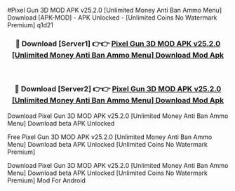 #Pixel Gun 3D MOD APK v25.2.0 [Unlimited Money Anti Ban Ammo Menu] Download [APK-MOD] - APK Unlocked - [Unlimited Coins No Watermark Premium] q1d21



<div align="center">

<h3>🔴 Download [Server1] 👉👉 <a href="https://momento.my/?title=Pixel_Gun_3D_MOD_APK_v25.2.0_[Unlimited_Money_Anti_Ban_Ammo_Menu]_Download">Pixel Gun 3D MOD APK v25.2.0 [Unlimited Money Anti Ban Ammo Menu] Download Mod Apk</a></h3><br>

<h3>🔴 Download [Server2] 👉👉 <a href="https://momento.my/?title=Pixel_Gun_3D_MOD_APK_v25.2.0_[Unlimited_Money_Anti_Ban_Ammo_Menu]_Download">Pixel Gun 3D MOD APK v25.2.0 [Unlimited Money Anti Ban Ammo Menu] Download Mod Apk</a></h3>
</div>



Download Pixel Gun 3D MOD APK v25.2.0 [Unlimited Money Anti Ban Ammo Menu] Download beta APK Unlocked

Free Pixel Gun 3D MOD APK v25.2.0 [Unlimited Money Anti Ban Ammo Menu] Download beta APK Unlocked [Unlimited Coins No Watermark Premium]

Download Pixel Gun 3D MOD APK v25.2.0 [Unlimited Money Anti Ban Ammo Menu] Download beta APK Unlocked [Unlimited Coins No Watermark Premium] Mod For Android
